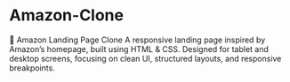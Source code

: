 # Amazon-Clone
🛒 Amazon Landing Page Clone A responsive landing page inspired by Amazon’s homepage, built using HTML &amp; CSS. Designed for tablet and desktop screens, focusing on clean UI, structured layouts, and responsive breakpoints.
